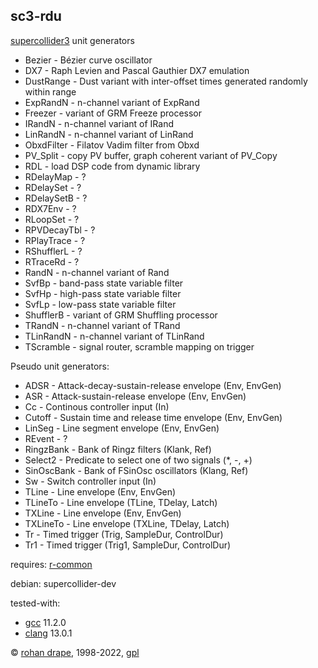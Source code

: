 sc3-rdu
-------

[supercollider3](http://audiosynth.com/) unit generators

- Bezier - Bézier curve oscillator
- DX7 - Raph Levien and Pascal Gauthier DX7 emulation
- DustRange - Dust variant with inter-offset times generated randomly within range
- ExpRandN - n-channel variant of ExpRand
- Freezer - variant of GRM Freeze processor
- IRandN - n-channel variant of IRand
- LinRandN - n-channel variant of LinRand
- ObxdFilter - Filatov Vadim filter from Obxd
- PV_Split - copy PV buffer, graph coherent variant of PV_Copy
- RDL - load DSP code from dynamic library
- RDelayMap - ?
- RDelaySet - ?
- RDelaySetB - ?
- RDX7Env - ?
- RLoopSet - ?
- RPVDecayTbl - ?
- RPlayTrace - ?
- RShufflerL - ?
- RTraceRd - ?
- RandN - n-channel variant of Rand
- SvfBp - band-pass state variable filter
- SvfHp - high-pass state variable filter
- SvfLp - low-pass state variable filter
- ShufflerB - variant of GRM Shuffling processor
- TRandN - n-channel variant of TRand
- TLinRandN - n-channel variant of TLinRand
- TScramble - signal router, scramble mapping on trigger

Pseudo unit generators:

- ADSR - Attack-decay-sustain-release envelope (Env, EnvGen)
- ASR - Attack-sustain-release envelope (Env, EnvGen)
- Cc - Continous controller input (In)
- Cutoff - Sustain time and release time envelope (Env, EnvGen)
- LinSeg - Line segment envelope (Env, EnvGen)
- REvent - ?
- RingzBank - Bank of Ringz filters (Klank, Ref)
- Select2 - Predicate to select one of two signals (*, -, +)
- SinOscBank - Bank of FSinOsc oscillators (Klang, Ref)
- Sw - Switch controller input (In)
- TLine - Line envelope (Env, EnvGen)
- TLineTo - Line envelope (TLine, TDelay, Latch)
- TXLine - Line envelope (Env, EnvGen)
- TXLineTo - Line envelope (TXLine, TDelay, Latch)
- Tr - Timed trigger (Trig, SampleDur, ControlDur)
- Tr1 - Timed trigger (Trig1, SampleDur, ControlDur)

requires: [r-common](?t=r-common)

debian: supercollider-dev

tested-with:

- [gcc](http://gcc.gnu.org/) 11.2.0
- [clang](https://clang.llvm.org/) 13.0.1

© [rohan drape](http://rohandrape.net/), 1998-2022, [gpl](http://gnu.org/copyleft/)
